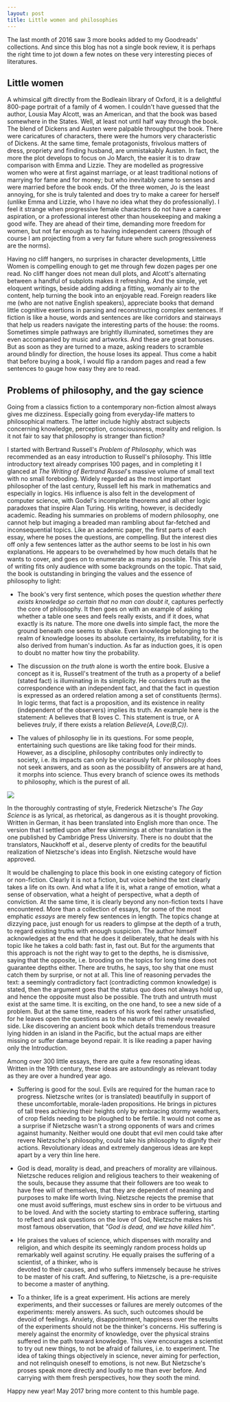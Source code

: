```yaml
---
layout: post
title: Little women and philosophies
---
```

The last month of 2016 saw 3 more books added to my Goodreads' collections. And since this blog has not a single book
review, it is perhaps the right time to jot down a few notes on these very interesting pieces of literatures.

## Little women
A whimsical gift directly from the Bodleain library of Oxford, it is a delightful 800-page portrait of a family of 4 women. I
couldn't have guessed that the author, Lousia May Alcott, was an American, and that the book was based somewhere in the
States. Well, at least not until half way through the book. The blend of Dickens and Austen were palpable throughput the
book. There were caricatures of characters, there were the humors very characteristic of Dickens. At the same time,
female protagonists, frivolous matters of dress, propriety and finding husband, are unmistakably Austen. In fact, the
more the plot develops to focus on Jo March, the easier it is to draw comparison with Emma and Lizzie. They are modelled
as progressive women who were at first against marriage, or at least traditional notions of marrying for fame and for
money; but who inevitably came to senses and were married before the book ends. Of the three women, Jo is the least
annoying, for she is truly talented and does try to make a career for herself (unlike Emma and Lizzie, who I have no
idea what they do professionally). I feel it strange when progressive female characters do not have a career aspiration,
or a professional interest other than housekeeping and making a good wife. They are ahead of their time, demanding more
freedom for women, but not far enough as to having independent careers (though of course I am projecting from a very far
future where such progressiveness are the norms).  

Having no cliff hangers, no surprises in character developments, Little Women is compelling enough to get me
through few dozen pages per one read. No cliff hanger does not mean dull plots, and Alcott's alternating between a
handful of subplots makes it refreshing. And the simple, yet eloquent writings, beside adding adding a fitting, womanly
air to the content, help turning the book into an enjoyable read. Foreign readers like me (who are not native English
speakers), appreciate books that demand little cognitive exertions in parsing and reconstructing complex sentences. If
fiction is like a house, words and sentences are like corridors and stairways that help us readers navigate the
interesting parts of the house: the rooms. Sometimes simple pathways are brightly illuminated, sometimes they are even
accompanied by music and artworks. And these are great bonuses. But as soon as they are turned to a maze, asking readers
to scramble around blindly for direction, the house loses its appeal. Thus come a habit that before buying a book, I
would flip a random pages and read a few sentences to gauge how easy they are to read.  

## Problems of philosophy, and the gay science
Going from a classics fiction to a contemporary non-fiction almost always gives me dizziness. Especially going from
everyday-life matters to philosophical matters. The latter include highly abstract subjects concerning knowledge,
perception, consciousness, morality and religion. Is it not fair to say that philosophy is stranger than fiction?

I started with Bertrand Russell's *Problem of Philosophy*, which was recommended as an easy introduction to Russell's
philosophy. This little introductory text already comprises 100 pages, and in completing it I glanced at *The Writing of
Bertrand Russel*'s massive volume of small text with no small foreboding. Widely regarded as the most important
philosopher of the last century, Russell left his mark in mathematics and especially in logics. His influence is also
felt in the development of computer science, with Godel's incomplete theorems and all other logic paradoxes that inspire
Alan Turing. His writing, however, is decidedly academic. Reading his summaries on problems of modern philosophy, one
cannot help but imaging a breaded man rambling about far-fetched and inconsequential topics. Like an academic paper, the
first parts of each essay, where he poses the questions, are compelling. But the interest dies off only a few sentences
latter as the author seems to be lost in his own explanations. He appears to be overwhelmed by how much details that he
wants to cover, and goes on to enumerate as many as possible. This style of writing fits only audience with some
backgrounds on the topic. That said, the book is outstanding in bringing the values and the essence of philosophy to
light:

+ The book's very first sentence, which poses the question *whether there exists knowledge so certain that no man can
doubt it*, captures perfectly the core of philosophy. It then goes on with an example of asking whether a table one
sees and feels really exists, and if it does, what exactly is its nature. The more one dwells into simple fact, the more
the ground beneath one seems to shake. Even knowledge belonging to the realm of knowledge looses its absolute certainty,
its irrefutability, for it is also derived from human's induction. As far as induction goes, it is open to doubt no
matter how tiny the probability.  

+ The discussion on *the truth* alone is worth the entire book. Elusive a concept as it is, Russell's treatment of the
truth as a property of a belief (stated fact) is illuminating in its simplicity. He considers *truth* as the
correspondence with an independent fact, and that the fact in question is expressed as an ordered relation among a set
of constituents (terms). In logic terms, that fact is a proposition, and its existence in reality (independent of the
observers) implies its truth. An example here is the statement: A believes that B loves C. This statement is true, or A believes
*truly*, if there exists a relation *Believe(A, Love(B,C))*. 

+ The values of philosophy lie in its questions. For some people, entertaining such questions are like taking food for
their minds. However, as a discipline, philosophy contributes only indirectly to society, i.e. its impacts can only be
vicariously felt. For philosophy does not seek answers, and as soon as the possibility of answers are at hand, it morphs
into science. Thus every branch of science owes its methods to philosophy, which is the purest of all.  

![](https://imgs.xkcd.com/comics/purity.png)

In the thoroughly contrasting of style, Frederick Nietzsche's *The Gay Science* is as lyrical, as rhetorical, as
dangerous as it is thought provoking. Written in German, it has been translated into English more than once. The version
that I settled upon after few skimmings at other translation is the one published by Cambridge Press University. There
is no doubt that the translators, Nauckhoff et al., deserve plenty of credits for the beautiful realization of
Nietzsche's ideas into English. Nietzsche would have approved.    

It would be challenging to place this book in one existing category of fiction or non-fiction. Clearly it is not a
fiction, but voice behind the text clearly takes a life on its own. And what a life it is, what a range of emotion,
what a sense of observation, what a height of perspective, what a depth of conviction. At the same time, it is clearly
beyond any non-fiction texts I have encountered. More than a collection of essays, for some of the most emphatic
*essays* are merely few sentences in length. The topics change at dizzying pace, just enough for us readers to glimpse
at the depth of a truth, to regard existing truths with enough suspicion. The author himself acknowledges at the end
that he does it deliberately, that he deals with his topic like he takes a cold bath: fast in, fast out. But for the
arguments that this approach is not the right way to get to the depths, he is dismissive, saying that the opposite, i.e.
brooding on the topics for long time does not guarantee depths either. There are truths, he says, too shy that one must
catch them by surprise, or not at all. This line of reasoning pervades the text: a seemingly contradictory fact
(contradicting common knowledge) is stated, then the argument goes that the status quo does not always hold up, and
hence the opposite must also be possible. The truth and untruth must exist at the same time. It is exciting, on the one
hand, to see a new side of a problem. But at the same time, readers of his work feel rather unsatisfied, for he leaves
open the questions as to the nature of this newly revealed side. Like discovering an ancient book which details
tremendous treasure lying hidden in an island in the Pacific, but the actual maps are either missing or suffer damage
beyond repair. It is like reading a paper having only the Introduction.  

Among over 300 little essays, there are quite a few resonating ideas. Written in the 19th century, these ideas are
astoundingly as relevant today as they are over a hundred year ago.  

+ Suffering is good for the soul. Evils are required for the human race to progress. Nietzsche writes (or is translated)
beautifully in support of these uncomfortable, morale-laden propositions. He brings in pictures of tall trees achieving
their heights only by embracing stormy weathers, of crop fields needing to be ploughed to be fertile. It would not come
as a surprise if Nietzsche wasn't a strong opponents of wars and crimes against humanity. Neither would one doubt that
evil men could take after revere Nietzsche's philosophy, could take his philosophy to dignify their actions.
Revolutionary ideas and extremely dangerous ideas are kept apart by a very thin line here.   

+ God is dead, morality is dead, and preachers of morality are villainous. Nietzsche reduces religion and religious
teachers to their weakening of the souls, because they assume that their followers are too weak to have free will of
themselves, that they are dependent of meaning and purposes to make life worth living. Nietzsche rejects the premise
that one must avoid sufferings, must eschew sins in order to be virtuous and to be loved. And with the society starting
to embrace suffering, starting to reflect and ask questions on the love of God, Nietzsche makes his most famous
observation, that *"God is dead, and we have killed him"*.  
 
+ He praises the values of science, which dispenses with morality and religion, and which despite its seemingly random
process holds up remarkably well against scrutiny. He equally praises the suffering of a scientist, of a thinker, who is  
devoted to their causes, and who suffers immensely because he strives to be master of his craft. And suffering, to
Nietzsche, is a pre-requisite to become a master of anything. 

+ To a thinker, life is a great experiment. His actions are merely experiments, and their successes or failures are
merely outcomes of the experiments: merely answers. As such, such outcomes should be devoid of feelings. Anxiety,
disappointment, happiness over the results of the experiments should not be the thinker's concerns. His suffering is
merely against the enormity of knowledge, over the physical strains suffered in the path toward knowledge. This view
encourages a scientist to try out new things, to not be afraid of failures, i.e. to experiment. The idea of taking things
objectively in science, never aiming for perfection, and not relinquish oneself to emotions, is not new. But Nietzsche's
proses speak more directly and loudly to me than ever before. And carrying with them fresh perspectives, how they sooth
the mind.  


Happy new year! May 2017 bring more content to this humble page. 
